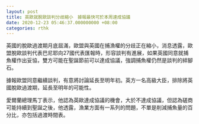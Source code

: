 ```yaml
---
layout: post
title: 英歐就脫歐談判分歧縮小　據報最快可於本周達成協議
date: 2020-12-23 05:46:37.000000000 +08:00
categories: rthk
---
```


英國的脫歐過渡期月底屆滿，歐盟與英國在捕漁權的分歧正在縮小，消息透露，歐盟脫歐談判代表巴尼耶向27國代表匯報時，形容談判有進展，如果英國同意就捕魚權作出妥協，雙方可能在聖誕節前可以達成協議，強調捕魚權仍然是談判的絆腳石。

據報歐盟同意繼續談判，有意將討論延長至明年初。英方一名高級大臣，排除將英國脫歐過渡期，延長至明年的可能性。

愛爾蘭總理馬丁表示，他認為英歐達成協議的機會，大於不達成協議，但認為磋商可能持續到聖誕之後，他透露，漁業方面有一系列的問題，不單是削減捕魚量的百分比，亦包括過渡時間表。
